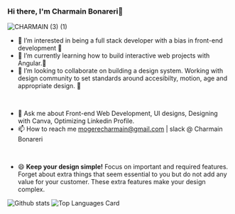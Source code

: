 ### Hi there, I'm Charmain Bonareri👋
<p align="center"> 
  
 ![CHARMAIN (3) (1)](https://user-images.githubusercontent.com/100102952/161382660-a469826c-9dc5-41f5-801d-76d548b39e72.png)


</p>
 
- 👀 I’m interested in being a full stack developer with a bias in front-end development 👀
- 🌱 I’m currently learning how to build interactive web projects with Angular.🌱
- 👯 I’m looking to collaborate on building a design system. Working with design community to set standards around accesibilty, motion, age and appropriate design. 👯
<br>

- 💬 Ask me about Front-end Web Development, UI designs, Designing with Canva, Optimizing Linkedin Profile.
- 📫 How to reach me mogerecharmain@gmail.com | slack @ Charmain Bonareri
<br>

- 😄 **Keep your design simple!** Focus on important and required features. Forget about extra things that seem essential to you but do not add any value for your customer. These extra features make your design complex.

![Github stats](https://github-readme-stats.vercel.app/api?username=charmain-bonareri&theme=synthwave&show_icons=true&count_private=true)
![Top Languages Card](https://github-readme-stats.vercel.app/api/top-langs/?username=charmain-bonareri&theme=synthwave)

<!---
Charmain-Bonareri/Charmain-Bonareri is a ✨ special ✨ repository because its `README.md` (this file) appears on your GitHub profile.
You can click the Preview link to take a look at your changes.
--->
